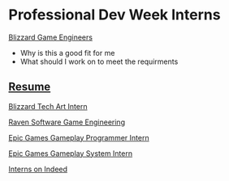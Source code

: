 # Professional Dev Week Interns

[Blizzard Game Engineers](https://careers.blizzard.com/global/en/job/R025908/2026-US-Summer-Internships-Game-Engineering)
* Why is this a good fit for me
* What should I work on to meet the requirments
  
[Resume](./Gameplay_Programmer_Resume_01.pdf)
-----------------------------
[Blizzard Tech Art Intern](https://careers.blizzard.com/global/en/job/R025921/2026-US-Summer-Internships-Tech-Art)

[Raven Software Game Engineering](https://careers.ravensoftware.com/job/R025908/2026-US-Summer-Internships-Game-Engineering)

[Epic Games Gameplay Programmer Intern](https://www.epicgames.com/site/en-US/careers/jobs/5661819004)

[Epic Games Gameplay System Intern](https://www.epicgames.com/site/en-US/careers/jobs/5686204004)

[Interns on Indeed](https://www.indeed.com/jobs?q=game+developer+intern&l=&from=searchOnDesktopSerp&cf-turnstile-response=0.G9vQlzlMOjw_JmMrwThwZ3pBJMyM9QTIyxU-V95lmwFbpirhcxeag4Fpi31qHSQsYY5tZLE7NoM-ZG_mlz3qEVUKrf8oJGzRGlo3x62lQ--UQvJYoXPVIuAQqbs9JPOWTYIeyBbpJGBcwthstWxEfZ-hwFxk6kl5DcvtghYSoJSW652xbopEqfPw6VR9Na-aIJdFD-WsUqois4969sPhTjo3sK7hhDmlfo7fCXQwg0pBYDK-sO0lhubg3gM4WYb2F9Dsd0Q-_JLi1zPJ5GVVzCPr-cGI0B_S-2opTuP0dHZWFTLB9CjSE0VGm_A2p7Tun1Qv3kEAsuPPsrm3JFBWwlJZ7nNU-u66OPlOI7JT82JuYGPKgVDN98xAg9tRtktWu6mHQMERaBBekXLMCukNJ7sSg6WeSvp92ZUIqwpXpOfaaTQxJ0q_1DvoLviAsa0QOW8qR2cU3HJEAP7IMZy8TwhwwRQE8W8algrqdPmgF3XxpbvVYbl4r14qraq7dG7HxctrxADLd0nSITL9TqRft7ICEDH_tvg6lQNRUuobULMyKl7pQbHyai82jALGT2cUvkIU5RFiTpTlevYuQoizNrWYCaU1y2DY8KTX5tamOIw5-1NJrc0U5uWbukevDRWpUQBa40YVxMtmXyRhM4YIUdWHT9wpwx4C4-AF6DBLbK9UhdbXQoxEmtE3ujvXFisGOWrC0on80h5NBGRcw9dvHls321ucoTc0SXW0Ra15VHZ_zWaPodhCMjW7nuCaGj77qg9efXyZNCRL_QOftSeYndkpvqwXSlW2OkJfHkc1kETe73J7qSOeycvYfoS1Dyisv4uSv39tS0kMtB_zZXdySFOke3yTGmYf0pmIn2wvlKB2FXq9uvxjNxgKghgTYvqbd1gkMO3BjLSiYMQDzt_OvXVPYopt8Ft40KJTfvffunKXw0HP-QL7b3SYSxdqSnUceADepmHkgKZorKAasvt_gg.c5NoR1MnOtneFKI5gSnLqA.b0798e3d954ac63ed966cfb6fe6b8ac82408ecfc150401f808cf6c8af753df3d&vjk=e6237e24f358651b)
